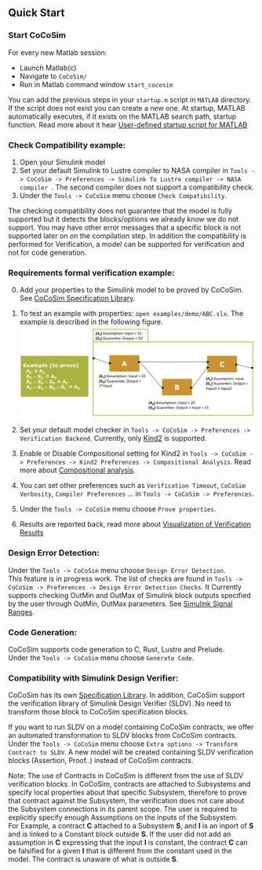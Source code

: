 ## Quick Start

### **Start CoCoSim**
For every new Matlab session:
+ Launch Matlab(c)
+ Navigate to `CoCoSim/`
+ Run in Matlab command window ```start_cocosim```

You can add the previous steps in your ```startup.m``` script in ```MATLAB``` directory. If the script does not exist you can create a new one. 
At startup, MATLAB automatically executes, if it exists on the MATLAB search path, startup function. Read more about it hear [User-defined startup script for MATLAB](https://www.mathworks.com/help/matlab/ref/startup.html)

### **Check Compatibility example**:

<!-- 1. To test an example for compatibility: `open examples/contract/bacteriaPopulationStateflow.slx` -->
1. Open your Simulink model
2. Set your default Simulink to Lustre compiler to NASA compiler in `Tools -> CoCoSim -> Preferences -> Simulink To Lustre compiler -> NASA compiler `. The second compiler does not support a compatibility check.
3. Under the `Tools -> CoCoSim` menu choose `Check Compatibility`.

The checking compatibility does not guarantee that the model is fully supported but it detects the blocks/options we already know we do not support.
You may have other error messages that a specific block is not supported later on on the compilation step.
In addition the compatibility is performed for Verification, a model can be supported for verification and not for code generation.

<!-- You will get an HTML report with Unsupported blocks. In this example, the chart block is not supported for the reason "Event "dummyEvent" in chart bacteriaPopulationStateflow_PP/bacteriaPopulation/bacteriaPopulation with "Function call" Trigger is not supported.".

To fix it, click right on the chart block, then click on `explore` and remove the event "dummyEvent" (by clicking right and do Cut or click on delete on tools bar). -->



<!-- ### Check Model against guidelines:

1. To test an example for guidelines: `open examples/guidelines/guideLines1.slx`
2. Under the `Tools -> CoCoSim` menu choose `Check model against guidelines`.

An Html report should be generated containing guidelines devided in three categories: Mandatory, Strongly Recommended, Recommended. Click on each one of them to get more details. -->

### **Requirements formal verification example**:
0. Add your properties to the Simulink model to be proved by CoCoSim. See [CoCoSim Specification Library](https://github.com/coco-team/cocoSim2/blob/master/doc/specificationLibrary.md). 

1. To test an example with properties: `open examples/demo/ABC.slx`. The example is described in the following figure.
![](figures/ABC.png)

2. Set your default model checker in `Tools -> CoCoSim -> Preferences -> Verification Backend`. Currently, only [Kind2](https://github.com/kind2-mc/kind2) is supported.
3. Enable or Disable Compositional setting for Kind2 in `Tools -> CoCoSim -> Preferences -> Kind2 Preferences -> Compositional Analysis`. Read more about [Compositional analysis](https://github.com/coco-team/cocoSim2/blob/master/doc/compositionalAnalysis.md).
4. You can set other preferences such as `Verification Timeout`, `CoCoSim Verbosity`, `Compiler Preferences` ... in `Tools -> CoCoSim -> Preferences`.
5. Under the `Tools -> CoCoSim` menu choose `Prove properties`.
6. Results are reported back, read more about [Visualization of Verification Results](https://github.com/coco-team/cocoSim2/blob/master/doc/verificationVisualization.md)

### **Design Error Detection**:
Under the `Tools -> CoCoSim` menu choose `Design Error Detection`.\
This feature is in progress work. The list of checks are found in 
`Tools -> CoCoSim -> Preferences -> Design Error Detection Checks`.
It Currently supports checking OutMin and OutMax of Simulink block outputs specified by the user through OutMin, OutMax parameters. See [Simulink Signal Ranges](https://www.mathworks.com/help/simulink/ug/signal-ranges.html).



### **Code Generation**:

CoCoSim supports code generation to C, Rust, Lustre and Prelude.\
Under the `Tools -> CoCoSim` menu choose `Generate Code`.

### **Compatibility with Simulink Design Verifier**:
CoCoSim has its own [Specification Library](https://github.com/coco-team/cocoSim2/blob/master/doc/specificationLibrary.md).
In addition, CoCoSim support the verification library of Simulink Design Verifier (SLDV). No need to transform those block to CoCoSim specification blocks.

If you want to run SLDV on a model containing CoCoSim contracts, we offer an automated transformation to SLDV blocks from CoCoSim contracts. Under the `Tools -> CoCoSim` menu choose `Extra options -> Transform Contract to SLDV`.
A new model will be created containing SLDV verification blocks (Assertion, Proof..) instead of CoCoSim contracts.

Note: The use of Contracts in CoCoSim is different from the use of SLDV verification blocks. In CoCoSim, contracts are attached to Subsystems and specify local properties about that specific Subsystem, therefore to prove that contract against the Subsystem, the verification does not care about the Subsystem connections in its parent scope. The user is required to explicitly specify enough Assumptions on the inputs of the Subsystem.\
For Example, a contract **C** attached to a Subsystem **S**, and **I** is an inport of **S** and is linked to a Constant block outside **S**. If the user did not add an assumption in **C** expressing that the input **I** is constant, the contract **C** can be falsified for a given **I** that is different from the constant used in the model. The contract is unaware of what is outside **S**.

<!-- ### Test-case generation example:

1. To test an example with properties: `open examples/test_generation/mcdc_test.slx`
2. Under the `Tools -> CoCoSim` menu choose `Test-case generation using...`. -->